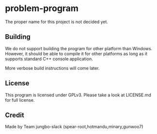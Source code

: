 # problem-program #
The proper name for this project is not decided yet.

## Building ##
We do not support building the program for other platform than Windows.
However, it should be able to compile it for other platforms as long as it supports standard C++ console application.

More verbose build instructions will come later.

## License ##
This program is licensed under GPLv3.
Please take a look at LICENSE.md for full license.

## Credit ##
Made by Team jungbo-slack (spear-root,hotmandu,minary,gunwoo7)
